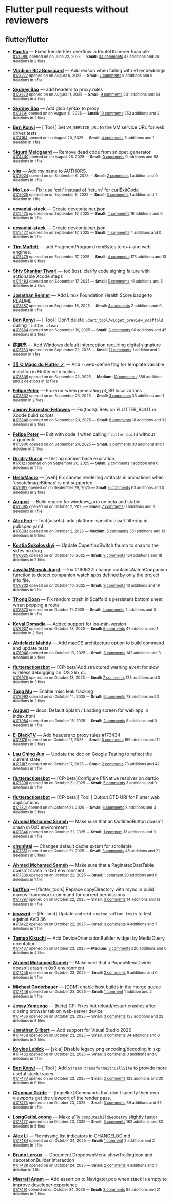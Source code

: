 # Flutter pull requests without reviewers

## flutter/flutter

* **[Pacific](https://github.com/prash4931)** &mdash; Fixed RenderFlex overflow in RouteObserver Example<br />
  <sub>[#170980](https://github.com/flutter/flutter/pull/170980) opened on on June 22, 2025 &mdash; **Small:** [34 comments](https://github.com/flutter/flutter/pull/170980) 47 additions and 24 deletions in 2 files</sub><br />

* **[Vladimir Ritz Bossicard](https://github.com/vbossica)** &mdash; Add reason when failing with v1 embeddings<br />
  <sub>[#173277](https://github.com/flutter/flutter/pull/173277) opened on on August 5, 2025 &mdash; **Small:** [7 comments](https://github.com/flutter/flutter/pull/173277) 5 additions and 5 deletions in 1 file</sub><br />

* **[Sydney Bao](https://github.com/SydneyBao)** &mdash; add headers to proxy rules<br />
  <sub>[#173570](https://github.com/flutter/flutter/pull/173570) opened on on August 11, 2025 &mdash; **Small:** [9 comments](https://github.com/flutter/flutter/pull/173570) 201 additions and 54 deletions in 4 files</sub><br />

* **[Sydney Bao](https://github.com/SydneyBao)** &mdash; Add glob syntax to proxy<br />
  <sub>[#173591](https://github.com/flutter/flutter/pull/173591) opened on on August 11, 2025 &mdash; **Small:** [10 comments](https://github.com/flutter/flutter/pull/173591) 253 additions and 2 deletions in 2 files</sub><br />

* **[Ben Konyi](https://github.com/bkonyi)** &mdash; [ Tool ] Set `VM_SERVICE_URL` to the VM service URL for web driver tests<br />
  <sub>[#174164](https://github.com/flutter/flutter/pull/174164) opened on on August 20, 2025 &mdash; **Small:** [4 comments](https://github.com/flutter/flutter/pull/174164) 5 additions and 1 deletion in 1 file</sub><br />

* **[Sigurd Meldgaard](https://github.com/sigurdm)** &mdash; Remove dead code from snippet_generator<br />
  <sub>[#174440](https://github.com/flutter/flutter/pull/174440) opened on on August 26, 2025 &mdash; **Small:** [0 comments](https://github.com/flutter/flutter/pull/174440) 0 additions and 98 deletions in 1 file</sub><br />

* **[yim](https://github.com/yiiim)** &mdash; Add my name to AUTHORS.<br />
  <sub>[#175024](https://github.com/flutter/flutter/pull/175024) opened on on September 6, 2025 &mdash; **Small:** [2 comments](https://github.com/flutter/flutter/pull/175024) 1 addition and 0 deletions in 1 file</sub><br />

* **[Mo Luo](https://github.com/moluopro)** &mdash; Fix: use 'exit' instead of 'return' for curlExitCode<br />
  <sub>[#175025](https://github.com/flutter/flutter/pull/175025) opened on on September 6, 2025 &mdash; **Small:** [3 comments](https://github.com/flutter/flutter/pull/175025) 1 addition and 1 deletion in 1 file</sub><br />

* **[eevanlai-stack](https://github.com/eevanlai-stack)** &mdash; Create devcontainer.json<br />
  <sub>[#175475](https://github.com/flutter/flutter/pull/175475) opened on on September 17, 2025 &mdash; **Small:** [4 comments](https://github.com/flutter/flutter/pull/175475) 18 additions and 0 deletions in 1 file</sub><br />

* **[eevanlai-stack](https://github.com/eevanlai-stack)** &mdash; Create devcontainer.json<br />
  <sub>[#175477](https://github.com/flutter/flutter/pull/175477) opened on on September 17, 2025 &mdash; **Small:** [4 comments](https://github.com/flutter/flutter/pull/175477) 4 additions and 0 deletions in 1 file</sub><br />

* **[Tim Maffett](https://github.com/timmaffett)** &mdash; add FragmentProgram.fromBytes to c++ and web engines. <br />
  <sub>[#175479](https://github.com/flutter/flutter/pull/175479) opened on on September 17, 2025 &mdash; **Small:** [4 comments](https://github.com/flutter/flutter/pull/175479) 173 additions and 13 deletions in 9 files</sub><br />

* **[Shiv Shankar Tiwari](https://github.com/pythonsst)** &mdash; tool(ios): clarify code signing failure with actionable Xcode steps<br />
  <sub>[#175483](https://github.com/flutter/flutter/pull/175483) opened on on September 17, 2025 &mdash; **Small:** [5 comments](https://github.com/flutter/flutter/pull/175483) 41 additions and 5 deletions in 4 files</sub><br />

* **[Jonathan Reimer](https://github.com/jonathimer)** &mdash; Add Linux Foundation Health Score badge to README<br />
  <sub>[#175587](https://github.com/flutter/flutter/pull/175587) opened on on September 18, 2025 &mdash; **Small:** [4 comments](https://github.com/flutter/flutter/pull/175587) 2 additions and 0 deletions in 1 file</sub><br />

* **[Ben Konyi](https://github.com/bkonyi)** &mdash; [ Tool ] Don't delete `.dart_tool/widget_preview_scaffold` during `flutter clean`<br />
  <sub>[#175664](https://github.com/flutter/flutter/pull/175664) opened on on September 19, 2025 &mdash; **Small:** [3 comments](https://github.com/flutter/flutter/pull/175664) 96 additions and 45 deletions in 2 files</sub><br />

* **[陈鹏杰](https://github.com/idcpj)** &mdash; Add Windows default interception requiring digital signature<br />
  <sub>[#175750](https://github.com/flutter/flutter/pull/175750) opened on on September 22, 2025 &mdash; **Small:** [11 comments](https://github.com/flutter/flutter/pull/175750) 1 addition and 1 deletion in 1 file</sub><br />

* **[🧙‍♂️ O Mago do Flutter 🪄](https://github.com/ulisseshen)** &mdash; Add --web-define flag for template variable injection in Flutter web builds<br />
  <sub>[#175805](https://github.com/flutter/flutter/pull/175805) opened on on September 22, 2025 &mdash; **Medium:** [12 comments](https://github.com/flutter/flutter/pull/175805) 388 additions and 2 deletions in 12 files</sub><br />

* **[Felipe Peter](https://github.com/Mr-Pepe)** &mdash; Fix error when generating pt_BR localizations<br />
  <sub>[#175832](https://github.com/flutter/flutter/pull/175832) opened on on September 23, 2025 &mdash; **Small:** [3 comments](https://github.com/flutter/flutter/pull/175832) 33 additions and 1 deletion in 2 files</sub><br />

* **[Jimmy Forrester-Fellowes](https://github.com/jimmyff)** &mdash; Fix(tools): Rely on FLUTTER_ROOT in Xcode build scripts<br />
  <sub>[#175846](https://github.com/flutter/flutter/pull/175846) opened on on September 23, 2025 &mdash; **Small:** [6 comments](https://github.com/flutter/flutter/pull/175846) 18 additions and 32 deletions in 2 files</sub><br />

* **[Felipe Peter](https://github.com/Mr-Pepe)** &mdash; Exit with code 1 when calling `flutter build` without arguments<br />
  <sub>[#175900](https://github.com/flutter/flutter/pull/175900) opened on on September 24, 2025 &mdash; **Small:** [3 comments](https://github.com/flutter/flutter/pull/175900) 30 additions and 1 deletion in 2 files</sub><br />

* **[Dmitry Grand](https://github.com/ievdokdm)** &mdash; testing commit base expiration<br />
  <sub>[#176121](https://github.com/flutter/flutter/pull/176121) opened on on September 26, 2025 &mdash; **Small:** [2 comments](https://github.com/flutter/flutter/pull/176121) 1 addition and 0 deletions in 1 file</sub><br />

* **[HelloMacro](https://github.com/HelloMacro)** &mdash; [web] Fix canvas rendering artifacts in animations when 'createImageBitmap' is not supported<br />
  <sub>[#176192](https://github.com/flutter/flutter/pull/176192) opened on on September 29, 2025 &mdash; **Small:** [6 comments](https://github.com/flutter/flutter/pull/176192) 63 additions and 0 deletions in 2 files</sub><br />

* **[August](https://github.com/Gustl22)** &mdash; Build engine for windows_arm on beta and stable<br />
  <sub>[#176385](https://github.com/flutter/flutter/pull/176385) opened on on October 2, 2025 &mdash; **Small:** [7 comments](https://github.com/flutter/flutter/pull/176385) 0 additions and 3 deletions in 1 file</sub><br />

* **[Alex Frei](https://github.com/hm21)** &mdash; feat(assets): add platform-specific asset filtering in pubspec.yaml<br />
  <sub>[#176393](https://github.com/flutter/flutter/pull/176393) opened on on October 2, 2025 &mdash; **Medium:** [5 comments](https://github.com/flutter/flutter/pull/176393) 351 additions and 13 deletions in 9 files</sub><br />

* **[Kostia Sokolovskyi](https://github.com/ksokolovskyi)** &mdash; Update CupertinoSwitch thumb to snap to the sides on drag.<br />
  <sub>[#176825](https://github.com/flutter/flutter/pull/176825) opened on on October 10, 2025 &mdash; **Small:** [8 comments](https://github.com/flutter/flutter/pull/176825) 124 additions and 18 deletions in 2 files</sub><br />

* **[Javalia(Minsuk Jung)](https://github.com/garrettjavalia)** &mdash; Fix #160622: change containsWatchConpanion function to detect companion watch apps defined by only the project info file.<br />
  <sub>[#176832](https://github.com/flutter/flutter/pull/176832) opened on on October 10, 2025 &mdash; **Small:** [9 comments](https://github.com/flutter/flutter/pull/176832) 13 additions and 19 deletions in 1 file</sub><br />

* **[Thong Doan](https://github.com/thongdoan)** &mdash; Fix random crash in Scaffold's persistent bottom sheet when popping a route<br />
  <sub>[#176873](https://github.com/flutter/flutter/pull/176873) opened on on October 11, 2025 &mdash; **Small:** [4 comments](https://github.com/flutter/flutter/pull/176873) 2 additions and 0 deletions in 1 file</sub><br />

* **[Keval Domadia](https://github.com/karmicdice)** &mdash; Added support for ios-min-version<br />
  <sub>[#176907](https://github.com/flutter/flutter/pull/176907) opened on on October 13, 2025 &mdash; **Small:** [6 comments](https://github.com/flutter/flutter/pull/176907) 47 additions and 1 deletion in 2 files</sub><br />

* **[Abdelaziz Mahdy](https://github.com/abdelaziz-mahdy)** &mdash; Add macOS architecture option to build command and update tests<br />
  <sub>[#176948](https://github.com/flutter/flutter/pull/176948) opened on on October 13, 2025 &mdash; **Small:** [3 comments](https://github.com/flutter/flutter/pull/176948) 142 additions and 3 deletions in 3 files</sub><br />

* **[flutteractionsbot](https://github.com/flutteractionsbot)** &mdash; [CP-beta]Add structured warning event for slow wireless debugging on iOS 26+ d…<br />
  <sub>[#176976](https://github.com/flutter/flutter/pull/176976) opened on on October 13, 2025 &mdash; **Small:** [7 comments](https://github.com/flutter/flutter/pull/176976) 123 additions and 0 deletions in 3 files</sub><br />

* **[Tong Mu](https://github.com/dkwingsmt)** &mdash; Enable misc leak tracking<br />
  <sub>[#176992](https://github.com/flutter/flutter/pull/176992) opened on on October 14, 2025 &mdash; **Small:** [6 comments](https://github.com/flutter/flutter/pull/176992) 78 additions and 0 deletions in 2 files</sub><br />

* **[August](https://github.com/Gustl22)** &mdash; docs: Default Splash / Loading screen for web app in index.html<br />
  <sub>[#177084](https://github.com/flutter/flutter/pull/177084) opened on on October 16, 2025 &mdash; **Small:** [2 comments](https://github.com/flutter/flutter/pull/177084) 8 additions and 0 deletions in 1 file</sub><br />

* **[E-BlackTV](https://github.com/E-BlackTV)** &mdash; Add headers to proxy rules #173434<br />
  <sub>[#177176](https://github.com/flutter/flutter/pull/177176) opened on on October 17, 2025 &mdash; **Small:** [3 comments](https://github.com/flutter/flutter/pull/177176) 165 additions and 11 deletions in 3 files</sub><br />

* **[Lau Ching Jun](https://github.com/chingjun)** &mdash; Update the doc on Google Testing to reflect the current state<br />
  <sub>[#177187](https://github.com/flutter/flutter/pull/177187) opened on on October 17, 2025 &mdash; **Small:** [2 comments](https://github.com/flutter/flutter/pull/177187) 73 additions and 42 deletions in 1 file</sub><br />

* **[flutteractionsbot](https://github.com/flutteractionsbot)** &mdash; [CP-beta]Configure FfiNative resolver on dart:io<br />
  <sub>[#177308](https://github.com/flutter/flutter/pull/177308) opened on on October 21, 2025 &mdash; **Small:** [5 comments](https://github.com/flutter/flutter/pull/177308) 3 additions and 0 deletions in 1 file</sub><br />

* **[flutteractionsbot](https://github.com/flutteractionsbot)** &mdash; [CP-beta][ Tool ] Output DTD URI for Flutter web applications<br />
  <sub>[#177321](https://github.com/flutter/flutter/pull/177321) opened on on October 21, 2025 &mdash; **Small:** [6 comments](https://github.com/flutter/flutter/pull/177321) 8 additions and 3 deletions in 3 files</sub><br />

* **[Ahmed Mohamed Sameh](https://github.com/ahmedsameha1)** &mdash; Make sure that an OutlinedButton doesn't crash in 0x0 environment<br />
  <sub>[#177340](https://github.com/flutter/flutter/pull/177340) opened on on October 21, 2025 &mdash; **Small:** [1 comment](https://github.com/flutter/flutter/pull/177340) 13 additions and 0 deletions in 1 file</sub><br />

* **[chunhtai](https://github.com/chunhtai)** &mdash; Changes default cache extent for scrollable<br />
  <sub>[#177351](https://github.com/flutter/flutter/pull/177351) opened on on October 21, 2025 &mdash; **Small:** [3 comments](https://github.com/flutter/flutter/pull/177351) 45 additions and 21 deletions in 5 files</sub><br />

* **[Ahmed Mohamed Sameh](https://github.com/ahmedsameha1)** &mdash; Make sure that a PaginatedDataTable doesn't crash in 0x0 environment<br />
  <sub>[#177389](https://github.com/flutter/flutter/pull/177389) opened on on October 22, 2025 &mdash; **Small:** [1 comment](https://github.com/flutter/flutter/pull/177389) 20 additions and 0 deletions in 1 file</sub><br />

* **[bufffun](https://github.com/bufffun)** &mdash; [flutter_tools] Replace copyDirectory with rsync in build macos-framework command for correct permissions<br />
  <sub>[#177397](https://github.com/flutter/flutter/pull/177397) opened on on October 22, 2025 &mdash; **Small:** [3 comments](https://github.com/flutter/flutter/pull/177397) 14 additions and 13 deletions in 1 file</sub><br />

* **[jesswrd](https://github.com/jesswrd)** &mdash; [Re-land] Update `android_engine_vulkan_tests` to test against AVD 36         <br />
  <sub>[#177422](https://github.com/flutter/flutter/pull/177422) opened on on October 22, 2025 &mdash; **Small:** [3 comments](https://github.com/flutter/flutter/pull/177422) 4 additions and 7 deletions in 1 file</sub><br />

* **[Tomoo Kikuchi](https://github.com/KikuchiTomo)** &mdash; Add DeviceOrientationBuilder widget by MediaQuery orientation<br />
  <sub>[#177437](https://github.com/flutter/flutter/pull/177437) opened on on October 23, 2025 &mdash; **Medium:** [3 comments](https://github.com/flutter/flutter/pull/177437) 320 additions and 0 deletions in 4 files</sub><br />

* **[Ahmed Mohamed Sameh](https://github.com/ahmedsameha1)** &mdash; Make sure that a PopupMenuDivider doesn't crash in 0x0 environment<br />
  <sub>[#177445](https://github.com/flutter/flutter/pull/177445) opened on on October 23, 2025 &mdash; **Small:** [2 comments](https://github.com/flutter/flutter/pull/177445) 9 additions and 0 deletions in 1 file</sub><br />

* **[Michael Goderbauer](https://github.com/goderbauer)** &mdash; [DDM] enable host builds in the merge queue<br />
  <sub>[#177446](https://github.com/flutter/flutter/pull/177446) opened on on October 23, 2025 &mdash; **Small:** [1 comment](https://github.com/flutter/flutter/pull/177446) 1 addition and 2 deletions in 1 file</sub><br />

* **[Jessy Yameogo](https://github.com/jyameo)** &mdash; [beta] CP: Fixes hot reload/restart crashes after closing browser tab on web-server device<br />
  <sub>[#177456](https://github.com/flutter/flutter/pull/177456) opened on on October 23, 2025 &mdash; **Small:** [3 comments](https://github.com/flutter/flutter/pull/177456) 133 additions and 22 deletions in 5 files</sub><br />

* **[Jonathan Gilbert](https://github.com/logiclrd)** &mdash; Add support for Visual Studio 2026<br />
  <sub>[#177458](https://github.com/flutter/flutter/pull/177458) opened on on October 23, 2025 &mdash; **Small:** [3 comments](https://github.com/flutter/flutter/pull/177458) 34 additions and 0 deletions in 2 files</sub><br />

* **[Kaylee Lubick](https://github.com/kjlubick)** &mdash; [skia] Disable legacy png encoding/decoding in skp<br />
  <sub>[#177462](https://github.com/flutter/flutter/pull/177462) opened on on October 23, 2025 &mdash; **Small:** [3 comments](https://github.com/flutter/flutter/pull/177462) 3 additions and 0 deletions in 1 file</sub><br />

* **[Ben Konyi](https://github.com/bkonyi)** &mdash; [ Tool ] Add `Stream.transformWithCallSite` to provide more useful stack traces<br />
  <sub>[#177470](https://github.com/flutter/flutter/pull/177470) opened on on October 23, 2025 &mdash; **Small:** [2 comments](https://github.com/flutter/flutter/pull/177470) 123 additions and 30 deletions in 9 files</sub><br />

* **[Chinmay Garde](https://github.com/chinmaygarde)** &mdash; [Impeller] Commands that don't specify their own viewports get the viewport of the render pass.<br />
  <sub>[#177473](https://github.com/flutter/flutter/pull/177473) opened on on October 23, 2025 &mdash; **Small:** [3 comments](https://github.com/flutter/flutter/pull/177473) 39 additions and 35 deletions in 1 file</sub><br />

* **[LongCatIsLooong](https://github.com/LongCatIsLooong)** &mdash; Make a11y `computeChildGeometry` slightly faster<br />
  <sub>[#177477](https://github.com/flutter/flutter/pull/177477) opened on on October 23, 2025 &mdash; **Small:** [5 comments](https://github.com/flutter/flutter/pull/177477) 182 additions and 83 deletions in 5 files</sub><br />

* **[Alex Li](https://github.com/AlexV525)** &mdash; Fix missing list indicators in CHANGELOG.md<br />
  <sub>[#177484](https://github.com/flutter/flutter/pull/177484) opened on on October 24, 2025 &mdash; **Small:** [1 comment](https://github.com/flutter/flutter/pull/177484) 2 additions and 2 deletions in 1 file</sub><br />

* **[Bruno Leroux](https://github.com/bleroux)** &mdash; Document DropdownMenu showTrailingIcon and decorationBuilder interaction<br />
  <sub>[#177488](https://github.com/flutter/flutter/pull/177488) opened on on October 24, 2025 &mdash; **Small:** [2 comments](https://github.com/flutter/flutter/pull/177488) 4 additions and 1 deletion in 1 file</sub><br />

* **[Masrafi Anam](https://github.com/Masrafi)** &mdash; Add assertion to Navigator.pop when stack is empty to improve developer experience<br />
  <sub>[#177491](https://github.com/flutter/flutter/pull/177491) opened on on October 24, 2025 &mdash; **Small:** [3 comments](https://github.com/flutter/flutter/pull/177491) 92 additions and 21 deletions in 2 files</sub><br />

